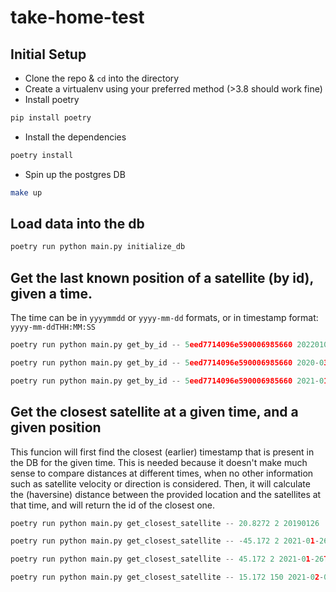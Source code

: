 # take-home-test

## Initial Setup
- Clone the repo & `cd` into the directory
- Create a virtualenv using your preferred method (>3.8 should work fine)
- Install poetry
```py
pip install poetry
```
- Install the dependencies
```py
poetry install
```
- Spin up the postgres DB
```sh
make up
```

## Load data into the db
```py
poetry run python main.py initialize_db
```

## Get the last known position of a satellite (by id), given a time.
The time can be in `yyyymmdd` or `yyyy-mm-dd` formats, or in timestamp format: `yyyy-mm-ddTHH:MM:SS`
```py
poetry run python main.py get_by_id -- 5eed7714096e590006985660 20220101
```
```py
poetry run python main.py get_by_id -- 5eed7714096e590006985660 2020-03-01T19:34:00
```
```py
poetry run python main.py get_by_id -- 5eed7714096e590006985660 2021-01-26T19:34:00
```

## Get the closest satellite at a given time, and a given position
This funcion will first find the closest (earlier) timestamp that is present in the DB for the given time. This is needed because it doesn't make much sense to compare distances at different times, when no other information such as satellite velocity or direction is considered.
Then, it will calculate the (haversine) distance between the provided location and the satellites at that time, and will return the id of the closest one.
```py
poetry run python main.py get_closest_satellite -- 20.8272 2 20190126
```
```py
poetry run python main.py get_closest_satellite -- -45.172 2 2021-01-26T23:16:00
```
```py
poetry run python main.py get_closest_satellite -- 45.172 2 2021-01-26T23:16:00
```
```py
poetry run python main.py get_closest_satellite -- 15.172 150 2021-02-01
```